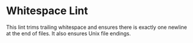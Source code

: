 # Whitespace Lint

This lint trims trailing whitespace and ensures there is exactly one newline at the end of files. It also ensures Unix file endings.
